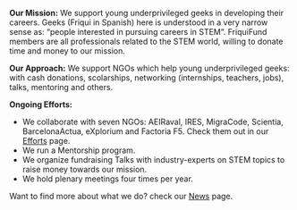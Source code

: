 **Our Mission:** We support young underprivileged geeks in developing their careers. Geeks (Friqui in Spanish) here is understood in a very narrow sense as: “people interested in pursuing careers in STEM”. FriquiFund members are all professionals related to the STEM world, willing to donate time and money to our mission.

**Our Approach:** We support NGOs which help young underprivileged geeks: with cash donations, scolarships, networking (internships, teachers, jobs), talks, mentoring and others.

**Ongoing Efforts:**

- We collaborate with seven NGOs: AEIRaval, IRES, MigraCode, Scientia, BarcelonaActua, eXplorium and Factoria F5. Check them out in our [Efforts](efforts.html) page.
- We run a Mentorship program.
- We organize fundraising Talks with industry-experts on STEM topics to raise money towards our mission.
- We hold plenary meetings four times per year.

Want to find more about what we do? check our [News](news.html) page.
